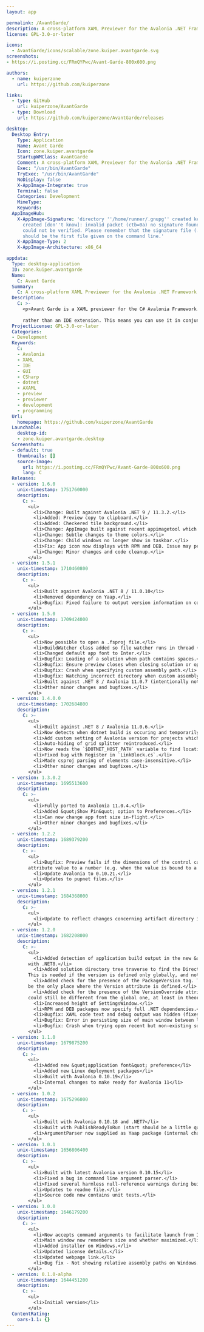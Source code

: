 ```yaml
---
layout: app

permalink: /AvantGarde/
description: A cross-platform XAML Previewer for the Avalonia .NET Framework
license: GPL-3.0-or-later

icons:
  - AvantGarde/icons/scalable/zone.kuiper.avantgarde.svg
screenshots:
- https://i.postimg.cc/FRmQYPwc/Avant-Garde-800x600.png

authors:
  - name: kuiperzone
    url: https://github.com/kuiperzone

links:
  - type: GitHub
    url: kuiperzone/AvantGarde
  - type: Download
    url: https://github.com/kuiperzone/AvantGarde/releases

desktop:
  Desktop Entry:
    Type: Application
    Name: Avant Garde
    Icon: zone.kuiper.avantgarde
    StartupWMClass: AvantGarde
    Comment: A cross-platform XAML Previewer for the Avalonia .NET Framework
    Exec: "/usr/bin/AvantGarde"
    TryExec: "/usr/bin/AvantGarde"
    NoDisplay: false
    X-AppImage-Integrate: true
    Terminal: false
    Categories: Development
    MimeType: 
    Keywords: 
  AppImageHub:
    X-AppImage-Signature: 'directory ''/home/runner/.gnupg'' created keybox ''/home/runner/.gnupg/pubring.kbx''
      created [don''t know]: invalid packet (ctb=0a) no signature found the signature
      could not be verified. Please remember that the signature file (.sig or .asc)
      should be the first file given on the command line.'
    X-AppImage-Type: 2
    X-AppImage-Architecture: x86_64

appdata:
  Type: desktop-application
  ID: zone.kuiper.avantgarde
  Name:
    C: Avant Garde
  Summary:
    C: A cross-platform XAML Previewer for the Avalonia .NET Framework
  Description:
    C: >-
      <p>Avant Garde is a XAML previewer for the C# Avalonia Framework. It is a standalone application,
  
      rather than an IDE extension. This means you can use it in conjunction with any IDE.</p>
  ProjectLicense: GPL-3.0-or-later
  Categories:
  - Development
  Keywords:
    C:
    - Avalonia
    - XAML
    - IDE
    - GUI
    - CSharp
    - dotnet
    - AXAML
    - preview
    - previewer
    - development
    - programming
  Url:
    homepage: https://github.com/kuiperzone/AvantGarde
  Launchable:
    desktop-id:
    - zone.kuiper.avantgarde.desktop
  Screenshots:
  - default: true
    thumbnails: []
    source-image:
      url: https://i.postimg.cc/FRmQYPwc/Avant-Garde-800x600.png
      lang: C
  Releases:
  - version: 1.6.0
    unix-timestamp: 1751760000
    description:
      C: >-
        <ul>
          <li>Change: Built against Avalonia .NET 9 / 11.3.2.</li>
          <li>Added: Preview copy to clipboard.</li>
          <li>Added: Checkered tile background.</li>
          <li>Change: AppImage built against recent appimagetool which should resolve fuse2/3 issues.</li>
          <li>Change: Subtle changes to theme colors.</li>
          <li>Change: Child windows no longer show in taskbar.</li>
          <li>Fix: App icon now displays with RPM and DEB. Issue may persist with AppImage, but outside scope to resolve.</li>
          <li>Change: Minor changes and code cleanup.</li>
        </ul>
  - version: 1.5.1
    unix-timestamp: 1710460800
    description:
      C: >-
        <ul>
          <li>Built against Avalonia .NET 8 / 11.0.10</li>
          <li>Removed dependency on Yaap.</li>
          <li>Bugfix: Fixed failure to output version information on command line.</li>
        </ul>
  - version: 1.5.0
    unix-timestamp: 1709424000
    description:
      C: >-
        <ul>
          <li>Now possible to open a .fsproj file.</li>
          <li>BuildWatcher class added so file watcher runs in thread (main window more responsive).</li>
          <li>Changed default app font to Inter.</li>
          <li>Bugfix: Loading of a solution when path contains spaces.</li>
          <li>Bugfix: Ensure preview closes when closing solution or opening a different one.</li>
          <li>Bugfix: Crash when specifying custom assembly path.</li>
          <li>Bugfix: Watching incorrect directory when custom assembly path was specified.</li>
          <li>Built against .NET 8 / Avalonia 11.0.7 (intentionally not 11.0.9).</li>
          <li>Other minor changes and bugfixes.</li>
        </ul>
  - version: 1.4.0.0
    unix-timestamp: 1702684800
    description:
      C: >-
        <ul>
          <li>Built against .NET 8 / Avalonia 11.0.6.</li>
          <li>Now detects when dotnet build is occuring and temporarily suspends preview preventing file locking.</li>
          <li>Add custom setting of Avalonia version for projects which do not directly include package.</li>
          <li>Auto-hiding of grid splitter reintroduced.</li>
          <li>Now reads the `$DOTNET_HOST_PATH` variable to find location of `dotnet`.</li>
          <li>Fixed bug with Register in `LinkBlock.cs`.</li>
          <li>Made csproj parsing of elements case-insensitive.</li>
          <li>Other minor changes and bugfixes.</li>
        </ul>
  - version: 1.3.0.2
    unix-timestamp: 1695513600
    description:
      C: >-
        <ul>
          <li>Fully ported to Avalonia 11.0.4.</li>
          <li>Added &quot;Show Pin&quot; option to Preferences.</li>
          <li>Can now change app font size in-flight.</li>
          <li>Other minor changes and bugfixes.</li>
        </ul>
  - version: 1.2.2
    unix-timestamp: 1689379200
    description:
      C: >-
        <ul>
          <li>Bugfix: Preview fails if the dimensions of the control cannot be directly obtain from the XML by converting the
        attribute value to a number (e.g. when the value is bound to a data model variable).</li>
          <li>Update Avalonia to 0.10.21.</li>
          <li>Updates to pupnet files.</li>
        </ul>
  - version: 1.2.1
    unix-timestamp: 1684368000
    description:
      C: >-
        <ul>
          <li>Update to reflect changes concerning artifact directory in .NET8 Preview 4.</li>
        </ul>
  - version: 1.2.0
    unix-timestamp: 1682208000
    description:
      C: >-
        <ul>
          <li>Added detection of application build output in the new &apos;.artifacts&apos; directory that will come into play
        with .NET8.</li>
          <li>Added solution directory tree traverse to find the Directory.Packages.props file when AvaloniaVersion is null.
        This is needed if the version is defined only globally, and not overridden in the csproj.</li>
          <li>Added check for the presence of the PackageVersion tag. This is needed since the Directory.Packages.props could
        be the only place where the Version attribute is defined.</li>
          <li>Added check for the presence of the VersionOverride attribute. This is needed since the version used by a project
        could still be different from the global one, at least in theory.</li>
          <li>Increased height of SettingsWindow.</li>
          <li>RPM and DEB packages now specify full .NET dependencies.</li>
          <li>Bugfix: XAML code text and debug output was hidden (fixes a bug introduced in 1.1.0).</li>
          <li>Bugfix: Error in persisting size of main window between launches.</li>
          <li>Bugfix: Crash when trying open recent but non-existing solution file.</li>
        </ul>
  - version: 1.1.0
    unix-timestamp: 1679875200
    description:
      C: >-
        <ul>
          <li>Added new &quot;application font&quot; preference</li>
          <li>Added new Linux deployment packages</li>
          <li>Built with Avalonia 0.10.19</li>
          <li>Internal changes to make ready for Avalonia 11</li>
        </ul>
  - version: 1.0.2
    unix-timestamp: 1675296000
    description:
      C: >-
        <ul>
          <li>Built with Avalonia 0.10.18 and .NET7</li>
          <li>Built with PublishReadyToRun (start should be a little quicker)</li>
          <li>ArgumentParser now supplied as Yaap package (internal change)</li>
        </ul>
  - version: 1.0.1
    unix-timestamp: 1656806400
    description:
      C: >-
        <ul>
          <li>Built with latest Avalonia version 0.10.15</li>
          <li>Fixed a bug in command line argument parser.</li>
          <li>Fixed several harmless null-reference warnings during build.</li>
          <li>Updates to readme file.</li>
          <li>Source code now contains unit tests.</li>
        </ul>
  - version: 1.0.0
    unix-timestamp: 1646179200
    description:
      C: >-
        <ul>
          <li>Now accepts command arguments to facilitate launch from IDE. See project page for details.</li>
          <li>Main window now remembers size and whether maximized.</li>
          <li>Added installer on Windows.</li>
          <li>Updated license details.</li>
          <li>Updated webpage link.</li>
          <li>Bug fix - Not showing relative assembly paths on Windows.</li>
        </ul>
  - version: 0.1.0-alpha
    unix-timestamp: 1644451200
    description:
      C: >-
        <ul>
          <li>Initial version</li>
        </ul>
  ContentRating:
    oars-1.1: {}
---
```

